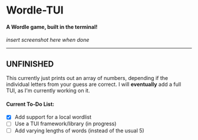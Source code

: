 # Wordle-TUI
#### A Wordle game, built in the terminal!
*insert screenshot here when done*

---
## UNFINISHED
This currently just prints out an array of numbers, depending if the individual letters from your guess are correct. I will **eventually** add a full TUI, as I'm currently working on it.
#### Current To-Do List:
- [x] Add support for a local wordlist
- [ ] Use a TUI framework/library (in progress)
- [ ] Add varying lengths of words (instead of the usual 5)
